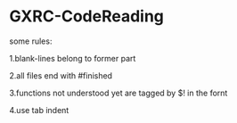# GXRC-CodeReading

some rules:

1.blank-lines belong to former part

2.all files end with #finished

3.functions not understood yet are tagged by $! in the fornt

4.use tab indent 
  
